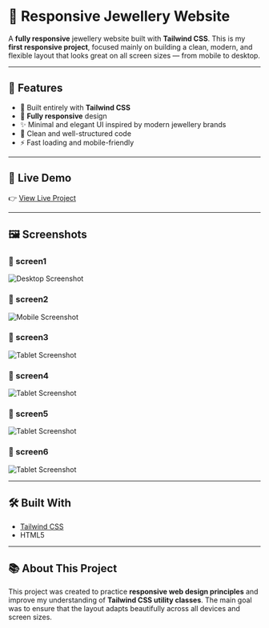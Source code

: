 # 💎 Responsive Jewellery Website

A **fully responsive** jewellery website built with **Tailwind CSS**.
This is my **first responsive project**, focused mainly on building a clean, modern, and flexible layout that looks great on all screen sizes — from mobile to desktop.

---

## 🌟 Features

- 💠 Built entirely with **Tailwind CSS**
- 📱 **Fully responsive** design
- ✨ Minimal and elegant UI inspired by modern jewellery brands
- 🧭 Clean and well-structured code
- ⚡ Fast loading and mobile-friendly

---

## 🚀 Live Demo

👉 [View Live Project](https://pegahmobasheri.github.io/Responsive-Jewellery-Website/)


---

## 🖼️ Screenshots

### 🧩 screen1
![Desktop Screenshot](https://github.com/user-attachments/assets/2d69b18e-511d-4749-80ad-5106a1ae30fb)

### 🧩 screen2
![Mobile Screenshot](./screenshots/mobile-view.png)

### 🧩 screen3
![Tablet Screenshot](./screenshots/tablet-view.png)

### 🧩 screen4
![Tablet Screenshot](./screenshots/tablet-view.png)

### 🧩 screen5
![Tablet Screenshot](./screenshots/tablet-view.png)

### 🧩 screen6
![Tablet Screenshot](./screenshots/tablet-view.png)


---


## 🛠️ Built With

- [Tailwind CSS](https://tailwindcss.com/)
- HTML5

---

## 📚 About This Project

This project was created to practice **responsive web design principles** and improve my understanding of **Tailwind CSS utility classes**.
The main goal was to ensure that the layout adapts beautifully across all devices and screen sizes.

